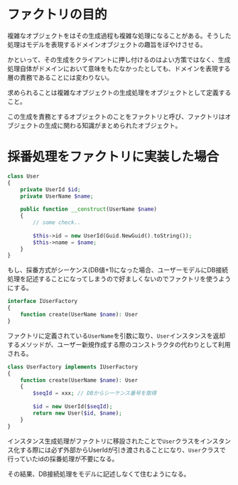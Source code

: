 # ファクトリの目的

複雑なオブジェクトをはその生成過程も複雑な処理になることがある。そうした処理はモデルを表現するドメインオブジェクトの趣旨をぼやけさせる。

かといって、その生成をクライアントに押し付けるのはよい方策ではなく、生成処理自体がドメインにおいて意味をもたなかったとしても、ドメインを表現する層の責務であることには変わりない。

求められることは複雑なオブジェクトの生成処理をオブジェクトとして定義すること。

この生成を責務とするオブジェクトのことをファクトリと呼び、ファクトリはオブジェクトの生成に関わる知識がまとめられたオブジェクト。

# 採番処理をファクトリに実装した場合

```php
class User
{
    private UserId $id;
    private UserName $name;
    
    public function __construct(UserName $name)
    {
        // some check..
        
        $this->id = new UserId(Guid.NewGuid().toString());
        $this->name = $name;
    }    
}
```

もし、採番方式がシーケンス(DB値+1)になった場合、ユーザーモデルにDB接続処理を記述することになってしまうので好ましくないのでファクトリを使うようにする。

```php
interface IUserFactory
{
    function create(UserName $name): User
}
```

ファクトリに定義されている`UserName`を引数に取り、`User`インスタンスを返却するメソッドが、ユーザー新規作成する際のコンストラクタの代わりとして利用される。

```php
class UserFactory implements IUserFactory
{
    function create(UserName $name): User
    {
        $seqId = xxx; // DBからシーケンス番号を取得
        
        $id = new UserId($seqId);
        return new User($id, $name);
    }
}
```

インスタンス生成処理がファクトリに移設されたことで`User`クラスをインスタンス化する際には必ず外部からUserIdが引き渡されることになり、`User`クラスで行っていたidの採番処理が不要になる。

その結果、DB接続処理をモデルに記述しなくて住むようになる。